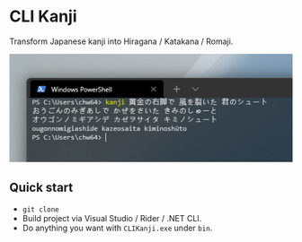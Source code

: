 # CLI Kanji

Transform Japanese kanji into Hiragana / Katakana / Romaji.

![Example](./Example.png)

## Quick start

 - `git clone`
 - Build project via Visual Studio / Rider / .NET CLI.
 - Do anything you want with `CLIKanji.exe` under `bin`.
